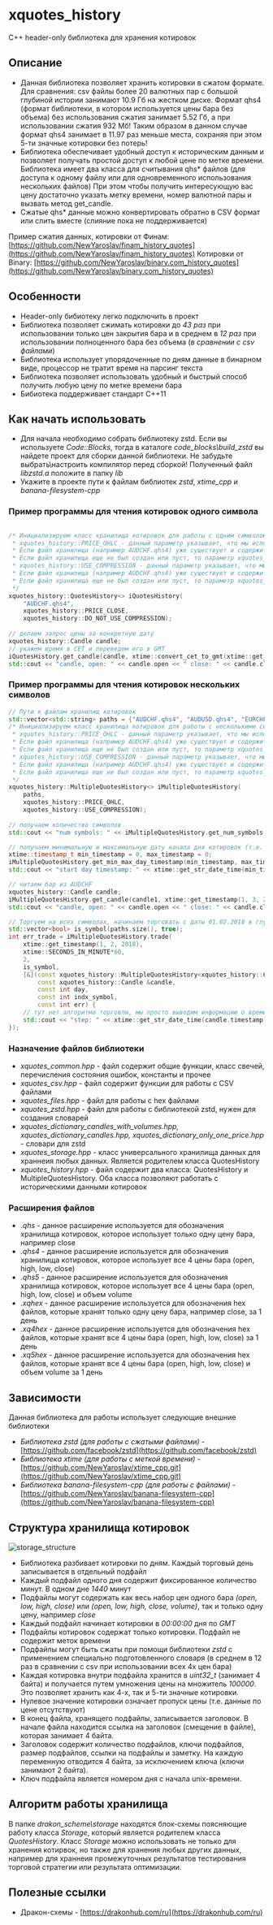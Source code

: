 # xquotes_history
С++ header-only библиотека для хранения котировок

## Описание

* Данная библиотека позволяет хранить котировки в сжатом формате.
Для сравнения: csv файлы более 20 валютных пар с большой глубиной истории занимают 10.9 Гб на жестком диске.
Формат qhs4 (формат библиотеки, в котором используется цены бара без объема) без использования сжатия занимает 5.52 Гб, а при использовании сжатия 932 Мб!
Таким образом в данном случае формат qhs4 занимает в 11.97 раз меньше места, сохраняя при этом 5-ти значные котировки без потерь!
* Библиотека обеспечивает удобный доступ к историческим данным и позволяет получать простой доступ к любой цене по метке времени.
Библиотека имеет два класса для считывания qhs* файлов (для доступа к одному файлу или для одновременного использования нескольких файлов)
При этом чтобы получить интересующую вас цену достаточно указать метку времени, номер валютной пары и вызвать метод get_candle.
* Сжатые qhs* данные можно конвертировать обратно в CSV формат или слить вместе (слияние пока не поддерживается)

Пример сжатия данных, котировки от Финам: [https://github.com/NewYaroslav/finam_history_quotes](https://github.com/NewYaroslav/finam_history_quotes)
Котировки от Binary: [https://github.com/NewYaroslav/binary.com_history_quotes](https://github.com/NewYaroslav/binary.com_history_quotes)
## Особенности

* Header-only бибиотеку легко подключить в проект
* Библиотека позволяет сжимать котировки до *43 раз* при использовании только цен закрытия бара и в среднем в *12 раз* при использовании полноценного бара без объема (*в сравнении с csv файлами*)
* Библиотека использует упорядоченные по дням данные в бинарном виде, процессор не тратит время на парсинг текста
* Библиотека позволяет использовать удобный и быстрый способ получить любую цену по метке времени бара
* Бибиотека поддерживает стандарт C++11

## Как начать использовать

* Для начала необходимо собрать библиотеку zstd. Если вы используете *Code::Blocks*, тогда в каталоге *code_blocks\build_zstd* вы найдете проект для сборки данной библиотеки. Не забудьте выбрать\настроить компилятор перед сборкой! Полученный файл *libzstd.a* положите в папку *lib*
* Укажите в проекте пути к файлам библиотек *zstd*, *xtime_cpp* и *banana-filesystem-cpp*

### Пример программы для чтения котировок одного символа

```C++

/* Инициализируем класс хранилища котировок для работы с одним символом
 * xquotes_history::PRICE_OHLC - данный параметр указывает, что мы используем все цены бара (open, high, low, close)
 * Если файл хранилища (например AUDCHF.qhs4) уже существует и содержит котировки, то данный параметр пользователя будет проигнорирован и считан из файла
 * Если файл хранилища еще не был создан или пуст, то параметр xquotes_history::PRICE_OHLC будет влиять на формат записи данных
 * xquotes_history::USE_COMPRESSION - данный параметр указывает, что мы используем сжатие данных котирвоок
 * Если файл хранилища (например AUDCHF.qhs4) уже существует и содержит котировки, то данный параметр пользователя будет проигнорирован и считан из файла
 * Если файл хранилища еще не был создан или пуст, то параметр xquotes_history::USE_COMPRESSION будет влиять на формат записи данных
 */
xquotes_history::QuotesHistory<> iQuotesHistory(
    "AUDCHF.qhs4",
    xquotes_history::PRICE_CLOSE,
    xquotes_history::DO_NOT_USE_COMPRESSION);
	
// делаем запрос цены за конкретную дату
xquotes_history::Candle candle;
// укажем время в CET и переведем его в GMT
iQuotesHistory.get_candle(candle, xtime::convert_cet_to_gmt(xtime::get_timestamp(1, 3, 2018, 12, 30, 0)));
std::cout << "candle, open: " << candle.open << " close: " << candle.close << " date: " << xtime::get_str_date_time(candle.timestamp) << std::endl;

```

### Пример программы для чтения котировок нескольких символов

```C++
// Пути к файлам хранилищ котировок 
std::vector<std::string> paths = {"AUDCHF.qhs4", "AUDUSD.qhs4", "EURCHF.qhs4", "EURGBP.qhs4", "EURJPY.qhs4"};
/* Инициализируем класс хранилища котировок для работы с несколькими символами
 * xquotes_history::PRICE_OHLC - данный параметр указывает, что мы используем все цены бара (open, high, low, close)
 * Если файл хранилища (например AUDCHF.qhs4) уже существует и содержит котировки, то данный параметр пользователя будет проигнорирован и считан из файла
 * Если файл хранилища еще не был создан или пуст, то параметр xquotes_history::PRICE_OHLC будет влиять на формат записи данных
 * xquotes_history::USE_COMPRESSION - данный параметр указывает, что мы используем сжатие данных котирвоок
 * Если файл хранилища (например AUDCHF.qhs4) уже существует и содержит котировки, то данный параметр пользователя будет проигнорирован и считан из файла
 * Если файл хранилища еще не был создан или пуст, то параметр xquotes_history::USE_COMPRESSION будет влиять на формат записи данных
 */
xquotes_history::MultipleQuotesHistory<> iMultipleQuotesHistory(
    paths,
    xquotes_history::PRICE_OHLC,
    xquotes_history::USE_COMPRESSION);
	
// получаем количество символов
std::cout << "num symbols: " << iMultipleQuotesHistory.get_num_symbols() << std::endl;

// получаем минимальную и максимальную дату начала дня котировок (т.е. например с 1.1.2017 00:00:00 по 31.12.2017 00:00:00)
xtime::timestamp_t min_timestamp = 0, max_timestamp = 0;
iMultipleQuotesHistory.get_min_max_day_timestamp(min_timestamp, max_timestamp);
std::cout << "start day timestamp: " << xtime::get_str_date_time(min_timestamp) << " - " << xtime::get_str_date_time(max_timestamp) << std::endl;

// читаем бар из AUDCHF
xquotes_history::Candle candle;
iMultipleQuotesHistory.get_candle(candle1, xtime::get_timestamp(1, 3, 2017, 12, 30, 0), 0);
std::cout << "candle, open: " << candle.open << " close: " << candle.close << " date: " << xtime::get_str_date_time(candle.timestamp) << std::endl;

// Торгуем на всех символах, начинаем торговать с даты 01.02.2018 в глубь истории на два дня  с шагом 1 час
std::vector<bool> is_symbol(paths.size(), true);
int err_trade = iMultipleQuotesHistory.trade(
	xtime::get_timestamp(1, 2, 2018),
	xtime::SECONDS_IN_MINUTE*60,
	2,
	is_symbol,
	[&](const xquotes_history::MultipleQuotesHistory<xquotes_history::Candle> &hist,
		const xquotes_history::Candle &candle,
		const int day,
		const int indx_symbol,
		const int err) {
	// тут нет алгоритма торговли, мы просто выводим информацию о времени свечи, номер торгового дня, номер символа (от 0 до paths.size()-1) и код ошибки
	std::cout << "step: " << xtime::get_str_date_time(candle.timestamp) << " day: " << day << " symbol: " << indx_symbol << " err: " << err << std::endl;
});

```

### Назначение файлов библиотеки

* *xquotes_common.hpp* - файл содержит общие функции, класс свечей, перечисления состояния ошибок, константы и прочее
* *xquotes_csv.hpp* - файл содержит функции для работы с CSV файлами
* *xquotes_files.hpp* - файл для работы с hex файлами
* *xquotes_zstd.hpp* - файл для работы с библиотекой zstd, нужен для создания словарей
* *xquotes_dictionary_candles_with_volumes.hpp, xquotes_dictionary_candles.hpp, xquotes_dictionary_only_one_price.hpp* - словари для zstd
* *xquotes_storage.hpp* - класс универсального хранилища данных для храннеия любых данных. Является родителем класса QuotesHistory
* *xquotes_history.hpp* - файл содержит два класса: QuotesHistory и MultipleQuotesHistory. Оба класса позволяют работать с историческими данными котировок

### Расширения файлов

* *.qhs* - данное расширение используется для обозначения хранилища котировок, которое использует только одну цену бара, например close
* *.qhs4* - данное расширение используется для обозначения хранилища котировок, которое использует все 4 цены бара (open, high, low, close)
* *.qhs5* - данное расширение используется для обозначения хранилища котировок, которое использует все 4 цены бара (open, high, low, close) и объем volume
* *.xqhex* - данное расширение используется для обозначения hex файлов, которые хранят только одну цену бара, например close, за 1 день
* *.xq4hex* - данное расширение используется для обозначения hex файлов, которые хранят все 4 цены бара (open, high, low, close) за 1 день
* *.xq5hex* - данное расширение используется для обозначения hex файлов, которые хранят все 4 цены бара (open, high, low, close) и объем volume за 1 день

## Зависимости

Данная библиотека для работы использует следующие внешние библиотеки

* *Библиотека zstd (для работы с сжатыми файлами)* - [https://github.com/facebook/zstd](https://github.com/facebook/zstd)
* *Библиотека xtime (для работы с меткой времени)* - [https://github.com/NewYaroslav/xtime_cpp.git](https://github.com/NewYaroslav/xtime_cpp.git)
* *Библиотека banana-filesystem-cpp (для работы с файлами)* - [https://github.com/NewYaroslav/banana-filesystem-cpp](https://github.com/NewYaroslav/banana-filesystem-cpp)

## Структура хранилища котировок
![storage_structure](doc/storage_structure_600x415.png)
* Библиотека разбивает котировки по дням. Каждый торговый день записывается в отдельный подфайл
* Каждый подфайл одного дня содержит фиксированное количество минут. В одном дне *1440* минут
* Подфайлы могут содержать как весь набор цен одного бара *(open, low, high, close)* или *(open, low, high, close, volume)*, так и только одну цену, например *close*
* Каждый подфайл начинает котировки в *00:00:00* дня по *GMT*
* Подфайлы котировок содержат только котировки. Подфайл не содержит меток времени
* Подфайлы могут быть сжаты при помощи библиотеки *zstd* с применением специально подготовленного словаря (в среднем в 12 раз в сравнении с csv при использовании всех 4х цен бара)
* Каждая котировка внутри подфайла хранится в *uint32_t* (занимает 4 байта) и получается путем умножения цены на множитель *100000*. Это позволяет хранить как 4-х, так и 5-ти значные котировки. 
* Нулевое значение котировки означает пропуск цены (т.е. данные по цене отсутствуют)
* В конец файла, хранящего подфайлы, записывается заголовок. В начале файла находится ссылка на заголовок (смещение в файле), которая занимает 4 байта.
* Заголовок содержит количество подфайлов, ключи подфайлов, размер подфайлов, ссылки на подфайлы и заметку. На каждую переменную отводится 4 байта, за исключением ключа (ключи занимают 2 байта).
* Ключ подфайла является номером дня с начала unix-времени. 

## Алгоритм работы хранилища

В папке *drakon_scheme\storage* находятся блок-схемы поясняющие работу класса *Storage*, который является родителем класса *QuotesHistory*.
Класс *Storage* можно использовать не только для хранения котирвок, но также для хранения любых других данных, например для храннеия промежуточных результатов тестирования торговой стратегии или результата оптимизации.

## Полезные ссылки
* Дракон-схемы - [https://drakonhub.com/ru](https://drakonhub.com/ru)

